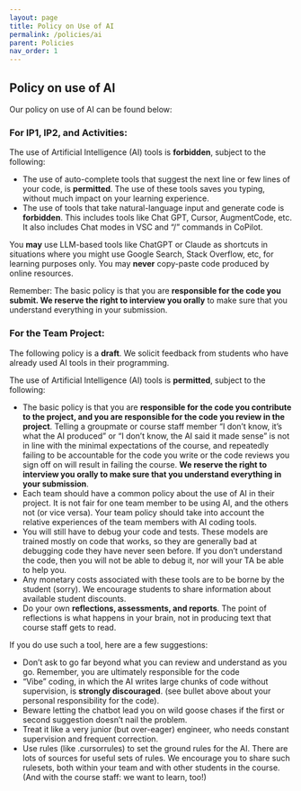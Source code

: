 ```yaml
---
layout: page
title: Policy on Use of AI
permalink: /policies/ai
parent: Policies
nav_order: 1
---
```


## Policy on use of AI
Our policy on use of AI can be found below:

### For IP1, IP2, and Activities:
The use of Artificial Intelligence (AI) tools is **forbidden**, subject to the following:

* The use of auto-complete tools that suggest the next line or few lines of your code, is **permitted**. The use of these tools saves you typing, without much impact on your learning experience. 
* The use of tools that take natural-language input and generate code is **forbidden**. This includes tools like Chat GPT, Cursor, AugmentCode, etc.  It also includes Chat modes in VSC and “/” commands in CoPilot.

You **may** use LLM-based tools like ChatGPT or Claude as shortcuts in situations where you might use Google Search, Stack Overflow, etc, for learning purposes only. You may **never** copy-paste code produced by online resources.

Remember: The basic policy is that you are **responsible for the code you submit. We reserve the right to interview you orally** to make sure that you understand everything in your submission. 

### For the Team Project:
The following policy is a **draft**. We solicit feedback from students who have already used AI tools in their programming.

The use of Artificial Intelligence (AI) tools is **permitted**, subject to the following:
* The basic policy is that you are **responsible for the code you contribute to the project, and you are responsible for the code you review in the project**. Telling a groupmate or course staff member “I don’t know, it’s what the AI produced” or “I don’t know, the AI said it made sense” is not in line with the minimal expectations of the course, and repeatedly failing to be accountable for the code you write or the code reviews you sign off on will result in failing the course. **We reserve the right to interview you orally to make sure that you understand everything in your submission**.
* Each team should have a common policy about the use of AI in their project. It is not fair for one team member to be using AI, and the others not (or vice versa). Your team policy should take into account the relative experiences of the team members with AI coding tools.  
* You will still have to debug your code and tests. These models are trained mostly on code that works, so they are generally bad at debugging code they have never seen before. If you don’t understand the code, then you will not be able to debug it, nor will your TA be able to help you.
* Any monetary costs associated with these tools are to be borne by the student (sorry). We encourage students to share information about available student discounts.
* Do your own **reflections, assessments, and reports**. The point of reflections is what happens in your brain, not in producing text that course staff gets to read.

If you do use such a tool, here are a few suggestions:

* Don’t ask to go far beyond what you can review and understand as you go. Remember, you are ultimately responsible for the code
* “Vibe” coding, in which the AI writes large chunks of code without supervision, is **strongly discouraged**. (see bullet above about your personal responsibility for the code).
* Beware letting the chatbot lead you on wild goose chases if the first or second suggestion doesn’t nail the problem.
* Treat it like a very junior (but over-eager) engineer, who needs constant supervision and frequent correction.
* Use rules (like .cursorrules) to set the ground rules for the AI.   There are lots of sources for useful sets of rules. We encourage you to share such rulesets, both within your team and with other students in the course.  (And with the course staff: we want to learn, too!)
